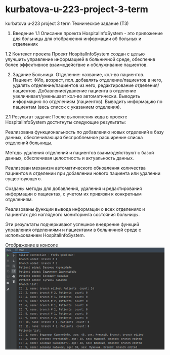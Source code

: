 # kurbatova-u-223-project-3-term
kurbatova u-223 project 3 term
Техническое задание (ТЗ)
1. Введение
1.1 Описание проекта
HospitalInfoSystem - это приложение для больницы для отображения информации об больных и отделениях

1.2 Контекст проекта
Проект HospitalInfoSystem создан с целью улучшить управление информацией в больничной среде, обеспечив более эффективное взаимодействие и обслуживание пациентов.

2. Задание
Больница. Отделение: название, кол-во пациентов. Пациент: ФИо, возраст, пол. добавлять отделение/пациентов в него, удалять отделение/пациентов из него, редактирование отделения/пациентов. Добавление/удаление пациента в отделение увеличивает/уменьшает кол-во автоматически. Выводить информацию по отделениям (пациентов). Выводить информацию по пациентам (весь список с указанием отделения).

2.1 Результат задачи:
После выполнения кода в проекте HospitalInfoSystem достигнуты следующие результаты:

Реализована функциональность по добавлению новых отделений в базу данных, обеспечивающая беспроблемное расширение списка отделений больницы.

Методы удаления отделений и пациентов взаимодействуют с базой данных, обеспечивая целостность и актуальность данных.

Реализован механизм автоматического обновления количества пациентов в отделении при добавлении нового пациента или удалении существующего.

Созданы методы для добавления, удаления и редактирования информации о пациентах, с учетом их привязки к конкретным отделениям.

Реализованы функции вывода информации о всех отделениях и пациентах для наглядного мониторинга состояния больницы.

Эти результаты подчеркивают успешное внедрение функций управления отделениями и пациентами в больничной среде с использованием HospitalInfoSystem.

Отображение в консоле
![libraries](https://github.com/Ekaterina372/kurbatova-u-223-project-3-term/blob/main/%D0%BF%D1%80%D0%BE%D0%B5%D0%BA%D1%821.png)
